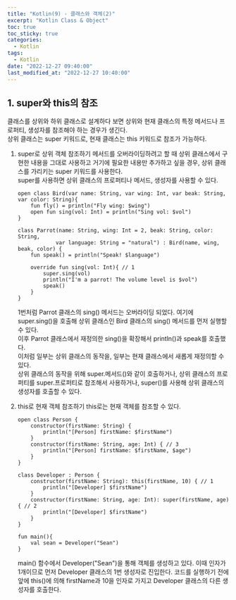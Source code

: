 ```yaml
---
title: "Kotlin(9) - 클래스와 객체(2)"
excerpt: "Kotlin Class & Object"
toc: true
toc_sticky: true
categories:
  - Kotlin
tags:
  - Kotlin
date: "2022-12-27 09:40:00"
last_modified_at: "2022-12-27 10:40:00"
---
```


## 1. super와 this의 참조

클래스를 상위와 하위 클래스로 설계하다 보면 상위와 현재 클래스의 특정 메서드나 프로퍼티, 생성자를 참조해야 하는 경우가 생긴다.<br/>
상위 클래스는 super 키워드로, 현재 클래스는 this 키워드로 참조가 가능하다.<br/>

1. super로 상위 객체 참조하기
   메서드를 오버라이딩하려고 할 때 상위 클래스에서 구현한 내용을 그대로 사용하고 거기에 필요한 내용만 추가하고 싶을 경우, 상위 클래스를 가리키는 super 키워드를 사용한다.<br/>
   super를 사용하면 상위 클래스의 프로퍼티나 메서드, 생성자를 사용할 수 있다.<br/>

   ```
   open class Bird(var name: String, var wing: Int, var beak: String, var color: String){
       fun fly() = println("Fly wing: $wing")
       open fun sing(vol: Int) = println("Sing vol: $vol")
   }

   class Parrot(name: String, wing: Int = 2, beak: String, color: String,
               var language: String = "natural") : Bird(name, wing, beak, color) {
       fun speak() = println("Speak! $language")

       override fun sing(vol: Int){ // 1
           super.sing(vol)
           println("I'm a parrot! The volume level is $vol")
           speak()
       }
   }
   ```

   1번처럼 Parrot 클래스의 sing() 메서드는 오버라이딩 되었다. 여기에 super.sing()을 호출해 상위 클래스인 Bird 클래스의 sing() 메서드를 먼저 실행할 수 있다.<br/>
   이후 Parrot 클래스에서 재정의한 sing()을 확장해서 println()과 speak를 호출했다.<br/>
   이처럼 일부는 상위 클래스의 동작을, 일부는 현재 클래스에서 새롭게 재정의할 수 있다.<br/>
   상위 클래스의 동작을 위해 super.메서드()와 같이 호출하거나, 상위 클래스의 프로퍼티를 super.프로퍼티로 참조해서 사용하거나, super()를 사용해 상위 클래스의 생성자를 호출할 수 있다.<br/>

2. this로 현재 객체 참조하기
   this로는 현재 객체를 참조할 수 있다.<br/>

   ```
   open class Person {
       constructor(firstName: String) {
           println("[Person] firstName: $firstName")
       }
       constructor(firstName: String, age: Int) { // 3
           println("[Person] firstName: $firstName, $age")
       }
   }

   class Developer : Person {
       constructor(firstName: String): this(firstName, 10) { // 1
           println("[Developer] $firstName")
       }
       constructor(firstName: String, age: Int): super(firstName, age) { // 2
           println("[Developer] $firstName")
       }
   }

   fun main(){
       val sean = Developer("Sean")
   }
   ```

   main() 함수에서 Developer("Sean")을 통해 객체를 생성하고 있다. 이때 인자가 1개이므로 먼저 Developer 클래스의 1번 생성자로 진입한다. 코드를 실행하기 전에 앞에 this()에 의해 firstName과 10을 인자로 가지고 Developer 클래스의 다른 생성자를 호출한다.
